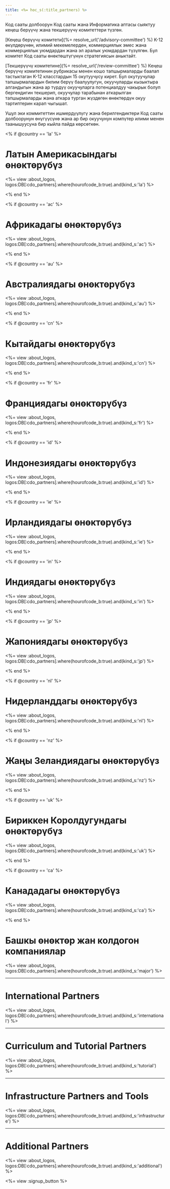 ```yaml
---
title: <%= hoc_s(:title_partners) %>
---
```

Код сааты долбоорун Код сааты жана Информатика аптасы сыяктуу кеңеш берүүчү жана текшерүүчү комитеттери түзгөн.

[Кеңеш берүүчү комитети](%= resolve_url('/advisory-committee') %) K-12 өкүлдөрүнөн, илимий мекемелерден, коммерциялык эмес жана коммерциялык уюмдардан жана эл аралык уюмдардан түзүлгөн. Бул комитет Код сааты өнөктөштүгүнүн стратегиясын аныктайт.

[Текшерүүчү комитетине](%= resolve_url('/review-committee') %) Кеңеш берүүчү комитетинин рубрикасы менен кошо тапшырмаларды баалап тастыктаган K-12 класстардын 15 окутуучусу кирет. Бул окутуучулар тапшырмалардын билим берүү баалуулугун, окуучуларды кызыктыра алгандыгын жана ар түрдүү окуучуларга потенциалдуу чакырык болуп бергендигин текшерип, окуучулар тарабынан аткарылган тапшырмаларды жана аткара турган жүздөгөн өнөктөрдүн окуу тартиптерин карап чыгышат.

Ушул эки коммитеттин ишмердүүлүгү жана берилгендиктери Код сааты долбоорунун өнүгүүсүнө жана ар бир окуучунун компүтер илими менен таанышуусуна бир кыйла пайда көрсөткөн.

<% if @country == 'la' %>

# Латын Америкасындагы өнөктөрүбүз

<%= view :about_logos, logos:DB[:cdo_partners].where(hourofcode_b:true).and(kind_s:'la') %>

<% end %>

<% if @country == 'ac' %>

# Африкадагы өнөктөрүбүз

<%= view :about_logos, logos:DB[:cdo_partners].where(hourofcode_b:true).and(kind_s:'ac') %>

<% end %>

<% if @country == 'au' %>

# Австралиядагы өнөктөрүбүз

<%= view :about_logos, logos:DB[:cdo_partners].where(hourofcode_b:true).and(kind_s:'au') %>

<% end %>

<% if @country == 'cn' %>

# Кытайдагы өнөктөрүбүз

<%= view :about_logos, logos:DB[:cdo_partners].where(hourofcode_b:true).and(kind_s:'cn') %>

<% end %>

<% if @country == 'fr' %>

# Франциядагы өнөктөрүбүз

<%= view :about_logos, logos:DB[:cdo_partners].where(hourofcode_b:true).and(kind_s:'fr') %>

<% end %>

<% if @country == 'id' %>

# Индонезиядагы өнөктөрүбүз

<%= view :about_logos, logos:DB[:cdo_partners].where(hourofcode_b:true).and(kind_s:'id') %>

<% end %>

<% if @country == 'ie' %>

# Ирландиядагы өнөктөрүбүз

<%= view :about_logos, logos:DB[:cdo_partners].where(hourofcode_b:true).and(kind_s:'ie') %>

<% end %>

<% if @country == 'in' %>

# Индиядагы өнөктөрүбүз

<%= view :about_logos, logos:DB[:cdo_partners].where(hourofcode_b:true).and(kind_s:'in') %>

<% end %>

<% if @country == 'jp' %>

# Жапониядагы өнөктөрүбүз

<%= view :about_logos, logos:DB[:cdo_partners].where(hourofcode_b:true).and(kind_s:'jp') %>

<% end %>

<% if @country == 'nl' %>

# Нидерланддагы өнөктөрүбүз

<%= view :about_logos, logos:DB[:cdo_partners].where(hourofcode_b:true).and(kind_s:'nl') %>

<% end %>

<% if @country == 'nz' %>

# Жаңы Зеландиядагы өнөктөрүбүз

<%= view :about_logos, logos:DB[:cdo_partners].where(hourofcode_b:true).and(kind_s:'nz') %>

<% end %>

<% if @country == 'uk' %>

# Бириккен Королдугундагы өнөктөрүбүз

<%= view :about_logos, logos:DB[:cdo_partners].where(hourofcode_b:true).and(kind_s:'uk') %>

<% end %>

<% if @country == 'ca' %>

# Канададагы өнөктөрүбүз

<%= view :about_logos, logos:DB[:cdo_partners].where(hourofcode_b:true).and(kind_s:'ca') %>

<% end %>

# Башкы өнөктөр жан колдогон компаниялар

<%= view :about_logos, logos:DB[:cdo_partners].where(hourofcode_b:true).and(kind_s:'major') %>

* * *

# International Partners

<%= view :about_logos, logos:DB[:cdo_partners].where(hourofcode_b:true).and(kind_s:'international') %>

* * *

# Curriculum and Tutorial Partners

<%= view :about_logos, logos:DB[:cdo_partners].where(hourofcode_b:true).and(kind_s:'tutorial') %>

* * *

# Infrastructure Partners and Tools

<%= view :about_logos, logos:DB[:cdo_partners].where(hourofcode_b:true).and(kind_s:'infrastructure') %>

* * *

# Additional Partners

<%= view :about_logos, logos:DB[:cdo_partners].where(hourofcode_b:true).and(kind_s:'additional') %>

<%= view :signup_button %>